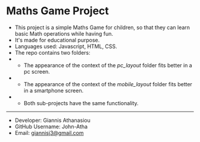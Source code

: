 # Maths Game Project

* This project is a simple Maths Game for children, so that they can learn basic Math operations while having fun.
* It's made for educational purpose.
* Languages used: Javascript, HTML, CSS.
* The repo contains two folders:
* * The appearance of the context of the <i>pc_layout</i> folder fits better in a pc screen.
* * The appearance of the context of the <i>mobile_layout</i> folder fits better in a smartphone screen.
* * Both sub-projects have the same functionality.
- - -
* Developer: Giannis Athanasiou
* GitHub Username: John-Atha
* Email: giannisj3@gmail.com
  
